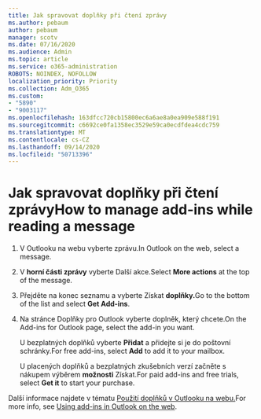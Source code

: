 ```yaml
---
title: Jak spravovat doplňky při čtení zprávy
ms.author: pebaum
author: pebaum
manager: scotv
ms.date: 07/16/2020
ms.audience: Admin
ms.topic: article
ms.service: o365-administration
ROBOTS: NOINDEX, NOFOLLOW
localization_priority: Priority
ms.collection: Adm_O365
ms.custom:
- "5890"
- "9003117"
ms.openlocfilehash: 163dfcc720cb15800ec6a6ae8a0ea909e588f191
ms.sourcegitcommit: c6692ce0fa1358ec3529e59ca0ecdfdea4cdc759
ms.translationtype: MT
ms.contentlocale: cs-CZ
ms.lasthandoff: 09/14/2020
ms.locfileid: "50713396"
---
```

# <a name="how-to-manage-add-ins-while-reading-a-message"></a><span data-ttu-id="34032-102">Jak spravovat doplňky při čtení zprávy</span><span class="sxs-lookup"><span data-stu-id="34032-102">How to manage add-ins while reading a message</span></span>

1. <span data-ttu-id="34032-103">V Outlooku na webu vyberte zprávu.</span><span class="sxs-lookup"><span data-stu-id="34032-103">In Outlook on the web, select a message.</span></span>
    
2. <span data-ttu-id="34032-104">V **horní části zprávy** vyberte Další akce.</span><span class="sxs-lookup"><span data-stu-id="34032-104">Select **More actions** at the top of the message.</span></span>

3. <span data-ttu-id="34032-105">Přejděte na konec seznamu a vyberte Získat **doplňky.**</span><span class="sxs-lookup"><span data-stu-id="34032-105">Go to the bottom of the list and select **Get Add-ins**.</span></span>
    
4. <span data-ttu-id="34032-106">Na stránce Doplňky pro Outlook vyberte doplněk, který chcete.</span><span class="sxs-lookup"><span data-stu-id="34032-106">On the Add-ins for Outlook page, select the add-in you want.</span></span>
    
    <span data-ttu-id="34032-107">U bezplatných doplňků vyberte **Přidat** a přidejte si je do poštovní schránky.</span><span class="sxs-lookup"><span data-stu-id="34032-107">For free add-ins, select **Add** to add it to your mailbox.</span></span>
    
    <span data-ttu-id="34032-108">U placených doplňků a bezplatných zkušebních verzí začněte s nákupem výběrem **možnosti** Získat.</span><span class="sxs-lookup"><span data-stu-id="34032-108">For paid add-ins and free trials, select **Get it** to start your purchase.</span></span>
    
<span data-ttu-id="34032-109">Další informace najdete v tématu [Použití doplňků v Outlooku na webu.](https://support.microsoft.com/office/using-add-ins-in-outlook-on-the-web-8f2ce816-5df4-44a5-958c-f7f9d6dabdce)</span><span class="sxs-lookup"><span data-stu-id="34032-109">For more info, see [Using add-ins in Outlook on the web](https://support.microsoft.com/office/using-add-ins-in-outlook-on-the-web-8f2ce816-5df4-44a5-958c-f7f9d6dabdce).</span></span>